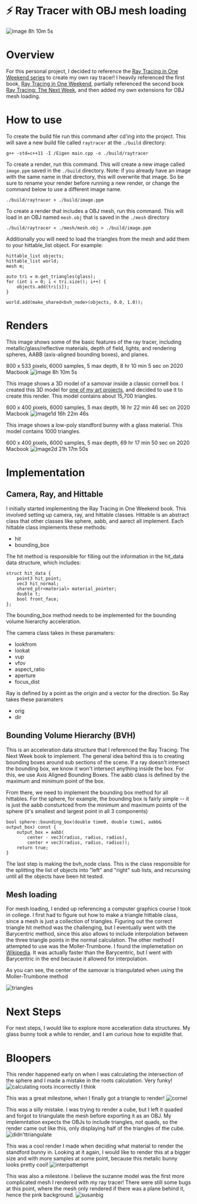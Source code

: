 # ⚡️ Ray Tracer with OBJ mesh loading

![image 8h 10m 5s](https://github.com/allangelman/ray-tracer/assets/45411265/44a65569-072e-4dcb-86cd-ca76458338bf)

# Overview

For this personal project, I decided to reference the [Ray Tracing in One Weekend series](https://raytracing.github.io/) to create my own ray tracer! I heavily referenced the first book, [Ray Tracing in One Weekend](https://raytracing.github.io/books/RayTracingInOneWeekend.html), partially referenced the second book [Ray Tracing: The Next Week](https://raytracing.github.io/books/RayTracingTheNextWeek.html), and then added my own extensions for OBJ mesh loading.

# How to use

To create the build file run this command after cd'ing into the project. This will save a new build file called `raytracer` at the `./build` directory:

```
g++ -std=c++11 -I /Eigen main.cpp -o ./build/raytracer
```

To create a render, run this command. This will create a new image called `image.ppm` saved in the `./build` directory. Note: if you already have an image with the same name in that directory, this will overwrite that image. So be sure to rename your render before running a new render, or change the command below to use a different image name.

```
./build/raytracer > ./build/image.ppm
```

To create a render that includes a OBJ mesh, run this command. This will load in an OBJ named `mesh.obj` that is saved in the `./mesh` directory

```
./build/raytracer < ./mesh/mesh.obj > ./build/image.ppm
```

Additionally you will need to load the triangles from the mesh and add them to your hittable_list object. For example:

```
hittable_list objects;
hittable_list world;
mesh m;

auto tri = m.get_triangles(glass);
for (int i = 0; i < tri.size(); i++) {
    objects.add(tri[i]);
}

world.add(make_shared<bvh_node>(objects, 0.0, 1.0));
```

# Renders

This image shows some of the basic features of the ray tracer, including metallic/glass/reflective materials, depth of field, lights, and rendering spheres, AABB (axis-aligned bounding boxes), and planes.

800 x 533 pixels, 6000 samples, 5 max depth, 8 hr 10 min 5 sec on 2020 Macbook
![image 8h 10m 5s](https://github.com/allangelman/ray-tracer/assets/45411265/44a65569-072e-4dcb-86cd-ca76458338bf)

This image shows a 3D model of a samovar inside a classic cornell box. I created this 3D model for [one of my art projects](https://vimeo.com/492851519?embedded=true&source=video_title&owner=94929753), and decided to use it to create this render. This model contains about 15,700 triangles.

600 x 400 pixels, 6000 samples, 5 max depth, 16 hr 22 min 46 sec on 2020 Macbook
![image1d 16h 22m 46s ](https://github.com/allangelman/ray-tracer/assets/45411265/9c4a1203-0616-4330-a46b-a4caa43d9ca2)

This image shows a low-poly standford bunny with a glass material. This model contains 1000 triangles.

600 x 400 pixels, 6000 samples, 5 max depth, 69 hr 17 min 50 sec on 2020 Macbook
![image2d 21h 17m 50s](https://github.com/allangelman/ray-tracer/assets/45411265/8ddb90d6-3c60-4c9b-8271-742b3fb62ab9)

# Implementation

## Camera, Ray, and Hittable

I initially started implementing the Ray Tracing in One Weekend book. This involved setting up camera, ray, and hittable classes. Hittable is an abstract class that other classes like sphere, aabb, and aarect all implement. Each hittable class implements these methods:

- hit
- bounding_box

The hit method is responsible for filling out the information in the hit_data data structure, which includes:

```
struct hit_data {
    point3 hit_point;
    vec3 hit_normal;
    shared_ptr<material> material_pointer;
    double t;
    bool front_face;
};
```

The bounding_box method needs to be implemented for the bounding volume hierarchy acceleration.

The camera class takes in these paramaters:

- lookfrom
- lookat
- vup
- vfov
- aspect_ratio
- aperture
- focus_dist

Ray is defined by a point as the origin and a vector for the direction. So Ray takes these paramaters

- orig
- dir

## Bounding Volume Hierarchy (BVH)

This is an acceleration data structure that I referenced the Ray Tracing: The Next Week book to implement. The general idea behind this is to creating bounding boxes around sub sections of the scene. If a ray doesn't intersect the bounding box, we know it won't intersect anything inside the box. For this, we use Axis Aligned Bounding Boxes. The aabb class is defined by the maximum and minimum point of the box.

From there, we need to implement the bounding box method for all hittables. For the sphere, for example, the bounding box is fairly simple -- it is just the aabb consturtced from the minimum and maximum points of the sphere (it's smallest and largest point in all 3 components)

```
bool sphere::bounding_box(double time0, double time1, aabb& output_box) const {
    output_box = aabb(
        center - vec3(radius, radius, radius),
        center + vec3(radius, radius, radius));
    return true;
}
```

The last step is making the bvh_node class. This is the class responsible for the splitting the list of objects into "left" and "right" sub lists, and recurssing until all the objects have been hit tested.

## Mesh loading

For mesh loading, I ended up referencing a computer graphics course I took in college. I first had to figure out how to make a triangle hittable class, since a mesh is just a collection of triangles. Figuring out the correct triangle hit method was the challenging, but I eventually went with the Barycentric method, since this also allows to include interpolation between the three triangle points in the normal calculation. The other method I attempted to use was the Moller-Trumbone. I found the implemetation on [Wikipedia](https://en.wikipedia.org/wiki/M%C3%B6ller%E2%80%93Trumbore_intersection_algorithm). It was actually faster than the Barycentric, but I went with Barycentric in the end because it allowed for interpolation.

As you can see, the center of the samovar is triangulated when using the Moller-Trumbone method

![triangles](https://github.com/allangelman/ray-tracer/assets/45411265/c391856d-f4c2-4caf-a8a0-47f3abc3735f)

# Next Steps

For next steps, I would like to explore more acceleration data structures. My glass bunny took a while to render, and I am curious how to expidite that.

# Bloopers

This render happened early on when I was calculating the intersection of the sphere and I made a mistake in the roots calculation. Very funky!
![calculating roots incorrectly I think](https://github.com/allangelman/ray-tracer/assets/45411265/73011bea-f74b-4251-9535-fbe5241fde88)

This was a great milestone, when I finally got a triangle to render!
![cornel](https://github.com/allangelman/ray-tracer/assets/45411265/f1f334b9-29dc-4bb8-948e-d7f8f334afd7)

This was a silly mistake. I was trying to render a cube, but I left it quaded and forgot to triangulate the mesh before exporting it as an OBJ. My implemntation expects the OBJs to include triangles, not quads, so the render came out like this, only displaying half of the triangles of the cube.
![didn'ttriangulate](https://github.com/allangelman/ray-tracer/assets/45411265/7174e225-663d-4037-a542-31472aff7d6a)

This was a cool render I made when deciding what material to render the standford bunny in. Looking at it again, I would like to render this at a bigger size and with more samples at some point, because this metalic bunny looks pretty cool!
![interpattempt](https://github.com/allangelman/ray-tracer/assets/45411265/41e7ddd2-1d0e-46d3-a53a-34209f8ac8ed)

This was also a milestone. I believe the suzanne model was the first more complicated mesh I rendered with my ray tracer! There were still some bugs at this point, where the mesh only rendered if there was a plane behind it, hence the pink background.
![susanbig](https://github.com/allangelman/ray-tracer/assets/45411265/c06dcdbc-b28e-412e-9e70-59e9395c501e)
